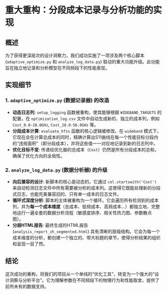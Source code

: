 # 重大重构：分段成本记录与分析功能的实现

## 概述

为了获得更深层次的设计洞察力，我们成功实施了一项涉及两个核心脚本 (`adaptive_optimize.py` 和 `analyze_log_data.py`) 联动的重大功能升级。此功能旨在独立地记录和分析模型在不同频段下的性能表现。

## 实现细节

### 1. `adaptive_optimize.py` (数据记录器) 的改造

-   **动态日志列**: `setup_logging` 函数被重构，使其能够根据 `WIDEBAND_TARGETS` 的配置，在 `optimization_log.csv` 文件中自动生成新的、独立的成本列，例如 `Cost_0.0-28.0GHz`, `Cost_28.0-56.0GHz` 等。
-   **分段成本计算**: `evaluate_hfss` 函数的核心逻辑被修改。在 `wideband` 模式下，它现在会在计算总成本的同时，精确计算出S11曲线在每一个性能目标分段内的“违规面积”（即分段成本），并将这些值一一对应地记录到新的日志列中。
-   **优化目标不变**: 传递给优化器的总成本（`Cost`）仍然是所有分段成本的总和，确保了优化方向的全局性。

### 2. `analyze_log_data.py` (数据分析器) 的升级

-   **向后兼容的设计**: 新脚本的核心是动态的。它通过 `col.startswith('Cost')` 来自动检测日志文件中所有需要被分析的成本列。这使得它既能处理新的分段式日志，也能完美兼容旧的、只有单一成本的日志文件。
-   **循环式深度分析**: 脚本的主体被重构为一个循环。它会遍历所有检测到的成本列，并为**每一个成本维度**（总成本、低频成本、高频成本...）都独立地、完整地运行一遍全套的数据分析流程（敏感度排序、相关性热力图、参数散点图）。
-   **分层HTML报告**: 最终生成的HTML报告 (`analysis_report_zh_segmented.html`) 具有清晰的层级结构。它会为每一个成本维度的分析，都创建一个独立的、带大标题的章节，使得分析结果的组织和呈现一目了然。

## 结论

这次成功的重构，将我们的项目从一个单纯的“优化工具”，转变为一个强大的“设计洞察与分析平台”。它为理解参数在不同频段下的物理行为和性能取舍，提供了前所未有的数据支持。
